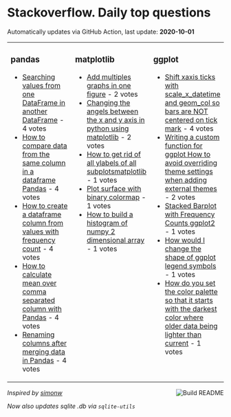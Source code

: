 # Stackoverflow. Daily top questions 

Automatically updates via GitHub Action, last update: **<!-- date starts -->2020-10-01<!-- date ends -->**


<table><tr><td valign="top" width="33%">

### pandas
<!-- pandas starts -->
* [Searching values from one DataFrame in another DataFrame](https://stackoverflow.com/questions/64162453/searching-values-from-one-dataframe-in-another-dataframe) - 4 votes
* [How to compare data from the same column in a dataframe Pandas](https://stackoverflow.com/questions/64149670/how-to-compare-data-from-the-same-column-in-a-dataframe-pandas) - 4 votes
* [How to create a dataframe column from values with frequency count](https://stackoverflow.com/questions/64162812/how-to-create-a-dataframe-column-from-values-with-frequency-count) - 4 votes
* [How to calculate mean over comma separated column with Pandas](https://stackoverflow.com/questions/64160661/how-to-calculate-mean-over-comma-separated-column-with-pandas) - 4 votes
* [Renaming columns after merging data in Pandas](https://stackoverflow.com/questions/64159919/renaming-columns-after-merging-data-in-pandas) - 4 votes
<!-- pandas ends -->
</td><td valign="top" width="34%">


### matplotlib
<!-- matplotlib starts -->
* [Add multiples graphs in one figure](https://stackoverflow.com/questions/64156993/add-multiples-graphs-in-one-figure) - 2 votes
* [Changing the angels between the x and y axis in python using matplotlib](https://stackoverflow.com/questions/64160281/changing-the-angels-between-the-x-and-y-axis-in-python-using-matplotlib) - 2 votes
* [How to get rid of all ylabels of all subplotsmatplotlib](https://stackoverflow.com/questions/64163487/how-to-get-rid-of-all-ylabels-of-all-subplots-matplotlib) - 1 votes
* [Plot surface with binary colormap](https://stackoverflow.com/questions/64157089/plot-surface-with-binary-colormap) - 1 votes
* [How to build a histogram of numpy 2 dimensional array](https://stackoverflow.com/questions/64156602/how-to-build-a-histogram-of-numpy-2-dimensional-array) - 1 votes
<!-- matplotlib ends -->
</td><td valign="top" width="34%">


### ggplot
<!-- ggplot2 starts -->
* [Shift xaxis ticks with scale_x_datetime and geom_col so bars are NOT centered on tick mark](https://stackoverflow.com/questions/64148989/shift-x-axis-ticks-with-scale-x-datetime-and-geom-col-so-bars-are-not-centered-o) - 4 votes
* [Writing a custom function for ggplot How to avoid overriding theme settings when adding external themes](https://stackoverflow.com/questions/64159263/writing-a-custom-function-for-ggplot-how-to-avoid-overriding-theme-settings) - 2 votes
* [Stacked Barplot with Frequency Counts ggplot2](https://stackoverflow.com/questions/64158195/stacked-barplot-with-frequency-counts-ggplot2) - 1 votes
* [How would I change the shape of ggplot legend symbols](https://stackoverflow.com/questions/64163396/how-would-i-change-the-shape-of-ggplot-legend-symbols) - 1 votes
* [How do you set the color palette so that it starts with the darkest color where older data being lighter than current](https://stackoverflow.com/questions/64151267/how-do-you-set-the-color-palette-so-that-it-starts-with-the-darkest-color-where) - 1 votes
<!-- ggplot2 ends -->
</td></tr></table>

<a href="https://github.com/hp0404/hp0404/actions"><img src="https://github.com/hp0404/hp0404/workflows/Build%20README/badge.svg" align="right" alt="Build README"></a> <p>*Inspired by  [simonw](https://github.com/simonw/simonw)*</p> <p> *Now also updates sqlite .db via `sqlite-utils`* </p>
